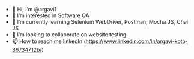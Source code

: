 - 👋 Hi, I’m @argavi1
- 👀 I’m interested in Software QA
- 🌱 I’m currently learning Selenium WebDriver, Postman, Mocha JS, Chai JS 
- 💞️ I’m looking to collaborate on website testing
- 📫 How to reach me linkedIn (https://www.linkedin.com/in/argavi-koto-86734712b/)

<!---
argavi1/argavi1 is a ✨ special ✨ repository because its `README.md` (this file) appears on your GitHub profile.
You can click the Preview link to take a look at your changes.
--->
